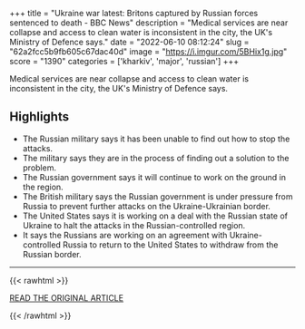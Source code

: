 +++
title = "Ukraine war latest: Britons captured by Russian forces sentenced to death - BBC News"
description = "Medical services are near collapse and access to clean water is inconsistent in the city, the UK's Ministry of Defence says."
date = "2022-06-10 08:12:24"
slug = "62a2fcc5b9fb605c67dac40d"
image = "https://i.imgur.com/5BHix1g.jpg"
score = "1390"
categories = ['kharkiv', 'major', 'russian']
+++

Medical services are near collapse and access to clean water is inconsistent in the city, the UK's Ministry of Defence says.

## Highlights

- The Russian military says it has been unable to find out how to stop the attacks.
- The military says they are in the process of finding out a solution to the problem.
- The Russian government says it will continue to work on the ground in the region.
- The British military says the Russian government is under pressure from Russia to prevent further attacks on the Ukraine-Ukrainian border.
- The United States says it is working on a deal with the Russian state of Ukraine to halt the attacks in the Russian-controlled region.
- It says the Russians are working on an agreement with Ukraine-controlled Russia to return to the United States to withdraw from the Russian border.

---

{{< rawhtml >}}
  <p class="article-category">
    <a target="_blank" href="https://www.bbc.com/news/live/world-europe-61726733">READ THE ORIGINAL ARTICLE</a>
  </p>
{{< /rawhtml >}}
